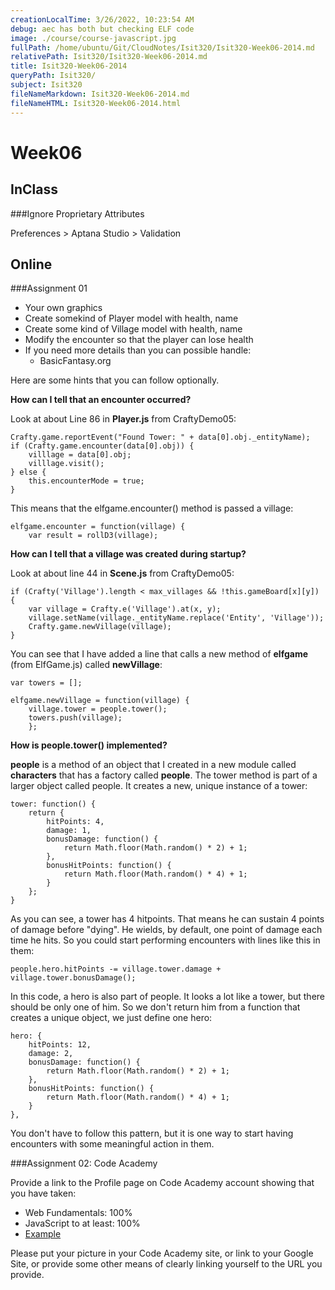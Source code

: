 ```yaml
---
creationLocalTime: 3/26/2022, 10:23:54 AM
debug: aec has both but checking ELF code
image: ./course/course-javascript.jpg
fullPath: /home/ubuntu/Git/CloudNotes/Isit320/Isit320-Week06-2014.md
relativePath: Isit320/Isit320-Week06-2014.md
title: Isit320-Week06-2014
queryPath: Isit320/
subject: Isit320
fileNameMarkdown: Isit320-Week06-2014.md
fileNameHTML: Isit320-Week06-2014.html
---
```



<!-- toc -->
<!-- tocstop -->

Week06
======

InClass
-------



###Ignore Proprietary Attributes

 Preferences > Aptana Studio > Validation 
 
Online
------

###Assignment 01

- Your own graphics
- Create somekind of Player model with health, name
- Create some kind of Village model with health, name
- Modify the encounter so that the player can lose health
- If you need more details than you can possible handle:
	- BasicFantasy.org

Here are some hints that you can follow optionally.

**How can I tell that an encounter occurred?**

Look at about Line 86 in **Player.js** from CraftyDemo05:

```
Crafty.game.reportEvent("Found Tower: " + data[0].obj._entityName);
if (Crafty.game.encounter(data[0].obj)) {
	villlage = data[0].obj;
	villlage.visit();
} else {
	this.encounterMode = true;
}
```

This means that the elfgame.encounter() method is passed a village:

```
elfgame.encounter = function(village) {
	var result = rollD3(village);
```

**How can I tell that a village was created during startup?**

Look at about line 44 in **Scene.js** from CraftyDemo05:

```
if (Crafty('Village').length < max_villages && !this.gameBoard[x][y]) {
	var village = Crafty.e('Village').at(x, y);
	village.setName(village._entityName.replace('Entity', 'Village'));
	Crafty.game.newVillage(village);
}
```

You can see that I have added a line that calls a new method of 
**elfgame** (from ElfGame.js) called **newVillage**:

```
var towers = [];

elfgame.newVillage = function(village) {
	village.tower = people.tower();
	towers.push(village);
	};
```

**How is people.tower() implemented?**

**people** is a method of an object that I created in a new 
module called **characters** that has a factory called **people**.
The tower method is part of a larger object called people. It creates 
a new, unique instance of a tower:

```
tower: function() {
	return {
		hitPoints: 4,
		damage: 1,
		bonusDamage: function() {
			return Math.floor(Math.random() * 2) + 1;
		},
		bonusHitPoints: function() {
			return Math.floor(Math.random() * 4) + 1;
		}
	};    
}
```

As you can see, a tower has 4 hitpoints. That means he can sustain
4 points of damage before "dying". He wields, by default, one point
of damage each time he hits. So you could start performing encounters
with lines like this in them:

```
people.hero.hitPoints -= village.tower.damage + village.tower.bonusDamage();
```

In this code, a hero is also part of people. It looks a lot like a 
tower, but there should be only one of him. So we don't return him
from a function that creates a unique object, we just define one
hero:

```
hero: {
	hitPoints: 12,
	damage: 2,
	bonusDamage: function() {
		return Math.floor(Math.random() * 2) + 1;
	},
	bonusHitPoints: function() {
		return Math.floor(Math.random() * 4) + 1;
	}
},
```

You don't have to follow this pattern, but it is one way to start 
having encounters with some meaningful action in them.

###Assignment 02: Code Academy

Provide a link to the Profile page on Code Academy account showing 
that you have taken:

- Web Fundamentals: 100%
- JavaScript to at least: 100%
- [Example](http://www.codecademy.com/netslayer43536)

Please put your picture in your Code Academy site, or link to your 
Google Site, or provide some other means of clearly linking yourself 
to the URL you provide.

